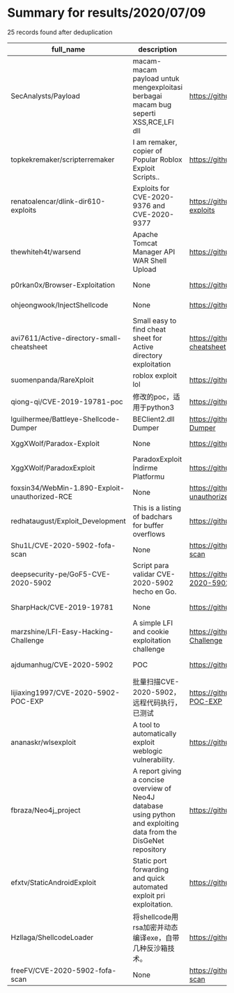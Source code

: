 
# Summary for results/2020/07/09
    
25 records found after deduplication

| full_name | description | html_url | matched_list | matched_count | pushed_at | size | stargazers_count | language | forks_count |
|------------------------------------------------|--------------------------------------------------------------------------------------------------------------------|-------------------------------------------------------------------|----------------------|-----------------|---------------------------|--------|--------------------|------------------|---------------|
| SecAnalysts/Payload | macam-macam payload untuk mengexploitasi berbagai macam bug seperti XSS,RCE,LFI dll | https://github.com/SecAnalysts/Payload | ['rce'] | 1 | 2020-07-09 12:17:01+00:00 | 43 | 4 | | 6 |
| topkekremaker/scripterremaker | I am remaker, copier of Popular Roblox Exploit Scripts.. | https://github.com/topkekremaker/scripterremaker | ['exploit'] | 1 | 2020-07-09 12:27:37+00:00 | 0 | 0 | | 0 |
| renatoalencar/dlink-dir610-exploits | Exploits for CVE-2020-9376 and CVE-2020-9377 | https://github.com/renatoalencar/dlink-dir610-exploits | ['exploit'] | 1 | 2020-07-09 22:49:10+00:00 | 0 | 1 | Python | 2 |
| thewhiteh4t/warsend | Apache Tomcat Manager API WAR Shell Upload | https://github.com/thewhiteh4t/warsend | ['exploit'] | 1 | 2020-07-09 19:12:29+00:00 | 3 | 11 | Shell | 3 |
| p0rkan0x/Browser-Exploitation | None | https://github.com/p0rkan0x/Browser-Exploitation | ['exploit'] | 1 | 2020-07-09 18:23:26+00:00 | 5 | 0 | | 0 |
| ohjeongwook/InjectShellcode | None | https://github.com/ohjeongwook/InjectShellcode | ['shellcode'] | 1 | 2020-07-09 17:23:11+00:00 | 4 | 4 | C++ | 5 |
| avi7611/Active-directory-small-cheatsheet | Small easy to find cheat sheet for Active directory exploitation | https://github.com/avi7611/Active-directory-small-cheatsheet | ['exploit'] | 1 | 2020-07-09 17:29:41+00:00 | 20 | 41 | | 14 |
| suomenpanda/RareXploit | roblox exploit lol | https://github.com/suomenpanda/RareXploit | ['exploit'] | 1 | 2020-07-09 16:32:42+00:00 | 1 | 0 | | 0 |
| qiong-qi/CVE-2019-19781-poc | 修改的poc，适用于python3 | https://github.com/qiong-qi/CVE-2019-19781-poc | ['cve poc', 'cve-2'] | 2 | 2020-07-09 14:30:47+00:00 | 2 | 0 | Python | 0 |
| lguilhermee/Battleye-Shellcode-Dumper | BEClient2.dll Dumper | https://github.com/lguilhermee/Battleye-Shellcode-Dumper | ['shellcode'] | 1 | 2020-07-09 14:35:15+00:00 | 13 | 8 | C++ | 6 |
| XggXWolf/Paradox-Exploit | None | https://github.com/XggXWolf/Paradox-Exploit | ['exploit'] | 1 | 2020-07-09 14:27:12+00:00 | 23748 | 0 | | 0 |
| XggXWolf/ParadoxExploit | ParadoxExploit İndirme Platformu | https://github.com/XggXWolf/ParadoxExploit | ['exploit'] | 1 | 2020-07-09 14:12:44+00:00 | 10041 | 0 | | 0 |
| foxsin34/WebMin-1.890-Exploit-unauthorized-RCE | None | https://github.com/foxsin34/WebMin-1.890-Exploit-unauthorized-RCE | ['exploit', 'rce'] | 2 | 2020-07-09 12:13:31+00:00 | 2 | 3 | Python | 2 |
| redhataugust/Exploit_Development | This is a listing of badchars for buffer overflows | https://github.com/redhataugust/Exploit_Development | ['exploit'] | 1 | 2020-07-09 18:35:31+00:00 | 2 | 0 | | 0 |
| Shu1L/CVE-2020-5902-fofa-scan | None | https://github.com/Shu1L/CVE-2020-5902-fofa-scan | ['cve-2'] | 1 | 2020-07-09 08:06:07+00:00 | 3 | 1 | Python | 0 |
| deepsecurity-pe/GoF5-CVE-2020-5902 | Script para validar CVE-2020-5902 hecho en Go. | https://github.com/deepsecurity-pe/GoF5-CVE-2020-5902 | ['cve-2'] | 1 | 2020-07-09 06:37:05+00:00 | 7496 | 3 | Go | 2 |
| SharpHack/CVE-2019-19781 | None | https://github.com/SharpHack/CVE-2019-19781 | ['cve-2'] | 1 | 2020-07-09 05:17:26+00:00 | 5 | 0 | Shell | 0 |
| marzshine/LFI-Easy-Hacking-Challenge | A simple LFI and cookie exploitation challenge | https://github.com/marzshine/LFI-Easy-Hacking-Challenge | ['exploit'] | 1 | 2020-07-09 01:19:05+00:00 | 9 | 1 | PHP | 0 |
| ajdumanhug/CVE-2020-5902 | POC | https://github.com/ajdumanhug/CVE-2020-5902 | ['cve poc', 'cve-2'] | 2 | 2020-07-09 04:38:47+00:00 | 298 | 0 | Python | 0 |
| lijiaxing1997/CVE-2020-5902-POC-EXP | 批量扫描CVE-2020-5902，远程代码执行，已测试 | https://github.com/lijiaxing1997/CVE-2020-5902-POC-EXP | ['cve poc', 'cve-2'] | 2 | 2020-07-09 09:24:55+00:00 | 805 | 10 | Python | 7 |
| ananaskr/wlsexploit | A tool to automatically exploit weblogic vulnerability. | https://github.com/ananaskr/wlsexploit | ['exploit'] | 1 | 2020-07-09 07:54:47+00:00 | 62 | 1 | Java | 0 |
| fbraza/Neo4j_project | A report giving a concise overview of Neo4J database using python and exploiting data from the DisGeNet repository | https://github.com/fbraza/Neo4j_project | ['exploit'] | 1 | 2020-07-09 16:41:01+00:00 | 8920 | 0 | Jupyter Notebook | 1 |
| efxtv/StaticAndroidExploit | Static port forwarding and quick automated exploit pri exploitation. | https://github.com/efxtv/StaticAndroidExploit | ['exploit'] | 1 | 2020-07-09 16:40:57+00:00 | 33 | 1 | Shell | 2 |
| Hzllaga/ShellcodeLoader | 将shellcode用rsa加密并动态编译exe，自带几种反沙箱技术。 | https://github.com/Hzllaga/ShellcodeLoader | ['shellcode'] | 1 | 2020-07-09 10:00:05+00:00 | 40 | 322 | C# | 58 |
| freeFV/CVE-2020-5902-fofa-scan | None | https://github.com/freeFV/CVE-2020-5902-fofa-scan | ['cve-2'] | 1 | 2020-07-09 08:06:07+00:00 | 3 | 0 | | 1 |

